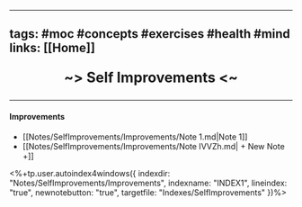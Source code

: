 ----
tags: #moc #concepts #exercises #health #mind
links: [[Home]]
----
<p align="center" style="font-size: 25; font-weight: bold;"> ~> Self Improvements <~ </p>

----

#### Improvements
<!--INDEX1-->
- [[Notes/SelfImprovements/Improvements/Note 1.md|Note 1]]
- [[Notes/SelfImprovements/Improvements/Note IVVZh.md| + New Note +]]

<%+tp.user.autoindex4windows({ indexdir: "Notes/SelfImprovements/Improvements", indexname: "INDEX1", lineindex: "true", newnotebutton: "true", targetfile: "Indexes/SelfImprovements" })%>
<!--INDEX1-->
